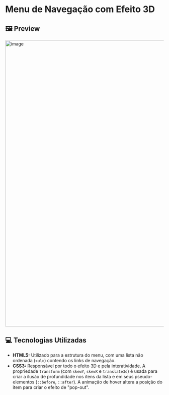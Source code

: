 # Menu de Navegação com Efeito 3D

## 🖼️ Preview

<img width="1059" height="906" alt="image" src="https://github.com/user-attachments/assets/0c5186e3-dc7f-4820-9935-cb5078ddf1b7" />

## 💻 Tecnologias Utilizadas

* **HTML5:** Utilizado para a estrutura do menu, com uma lista não ordenada (`<ul>`) contendo os links de navegação.
* **CSS3:** Responsável por todo o efeito 3D e pela interatividade. A propriedade `transform` (com `skewY`, `skewX` e `translate3d`) é usada para criar a ilusão de profundidade nos itens da lista e em seus pseudo-elementos (`::before`, `::after`). A animação de hover altera a posição do item para criar o efeito de "pop-out".

